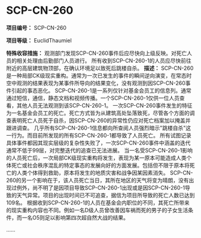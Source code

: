 # SCP-CN-260


**项目编号：** SCP-CN-260

**项目等级：** EuclidThaumiel

**特殊收容措施：** 观测部门发现SCP-CN-260事件后应尽快向上级反映。对死亡人员的相关处理由后勤部门人员进行。
所有收到SCP-CN-260-1的人员应尽快前往附近的高层建筑物顶部，在确认环境足以致死后跳楼自杀。
**描述：** SCP-CN-260是一种局部CK级现实重构。通常为一次已发生的事件的瞬间逆向演变，在常态时空中观测的结果表现为某事件所导向的结果变化，没有观测到因SCP-CN-260事件引起的事态恶化。
SCP-CN-260-1是一系列仅针对基金会员工的信息列。通常通过短信，通信，静态文档和视频传播。一个SCP-CN-260-1仅供一位人员查看，其他人员无法观测到该SCP-CN-260-1。
一次SCP-CN-260事件发生的特征为一名基金会员工的死亡。死亡方式皆为从建筑高处坠落致死，尽管各个方面的调查表明死亡人员死于自杀，因SCP-CN-260的异常性仍应对死亡档案加以掩盖并跟进调查。
几乎所有SCP-CN-260-1信息都向所查阅人员强烈暗示"跳楼自杀"这一行为。而目前所发现的所有SCP-CN-260-1都导致了人员死亡。
所有试图记录具体事件都因其现实层级的复杂性失败了，一次SCP-CN-260事件中涵盖的迭代通常不低于99层，对完整迭代的追查已无法进展。
当一名受SCP-CN-260-1影响的人员死亡后，一次局部CK级现实重构将发生，表现为某一原本可能造成人类个体死亡或社会秩序混乱的特定事态的发展向好的方面发展。包括但不限于原本将死亡的人类个体得到救助，原本将发生的地质灾害和战争因某因素消失。
SCP-CN-260的另一个影响在于，该人员死亡当日，其所在地区的天气将变为晴朗，没有出现过例外，尚不明了是因项目导致SCP-CN-260-1出现或是因SCP-CN-260-1导致的天气异常。项目的出现时间已不可追查，据信为项目所导致的死亡人数已达到109名。
根据收到SCP-CN-260-1的人员在基金会内职位的不同，其死亡所带来的现实重构内容也不同。例如一名D级人员曾改善因车祸而死的男子的子女生活条件，而一名O5则足以影响第四次超自然大战的结果。












……



